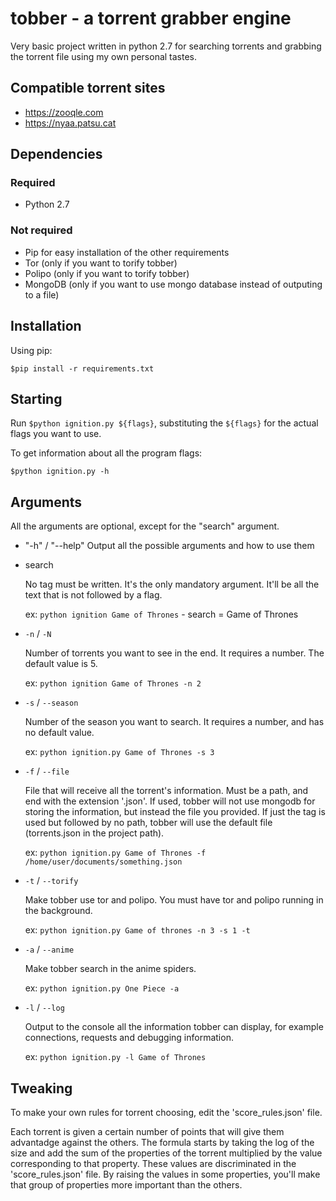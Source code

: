 # tobber - a torrent grabber engine

Very basic project written in python 2.7 for searching torrents and grabbing the torrent file using my own personal tastes.

## Compatible torrent sites
- https://zooqle.com
- https://nyaa.patsu.cat

## Dependencies
### Required
- Python 2.7

### Not required
- Pip for easy installation of the other requirements
- Tor (only if you want to torify tobber)
- Polipo (only if you want to torify tobber)
- MongoDB (only if you want to use mongo database instead of outputing to a file)

## Installation

Using pip:

`$pip install -r requirements.txt`

## Starting

Run `$python ignition.py ${flags}`, substituting the `${flags}` for the actual flags you want to use.

To get information about all the program flags:

`$python ignition.py -h`

## Arguments

All the arguments are optional, except for the "search" argument.

- "-h" / "--help"
  Output all the possible arguments and how to use them

- search

  No tag must be written. It's the only mandatory argument. It'll be all the text that is not followed by a flag.
  
  ex: `python ignition Game of Thrones` - search = Game of Thrones

- `-n` / `-N`
  
  Number of torrents you want to see in the end. It requires a number. The default value is 5.
  
  ex: `python ignition Game of Thrones -n 2`
  
- `-s` / `--season`
  
  Number of the season you want to search. It requires a number, and has no default value.
  
  ex: `python ignition.py Game of Thrones -s 3`

- `-f` / `--file`
  
  File that will receive all the torrent's information. Must be a path, and end with the extension '.json'. If used, tobber will not use mongodb for storing the information, but instead the file you provided. If just the tag is used but followed by no path, tobber will use the default file (torrents.json in the project path).
  
  ex: `python ignition.py Game of Thrones -f /home/user/documents/something.json`

- `-t` / `--torify`
  
  Make tobber use tor and polipo. You must have tor and polipo running in the background.
  
  ex: `python ignition.py Game of thrones -n 3 -s 1 -t`
  
- `-a` / `--anime`
  
  Make tobber search in the anime spiders.
  
  ex: `python ignition.py One Piece -a`
  
- `-l` / `--log`
  
  Output to the console all the information tobber can display, for example connections, requests and debugging information.
  
  ex: `python ignition.py -l Game of Thrones`
  
  
## Tweaking

To make your own rules for torrent choosing, edit the 'score_rules.json' file.

Each torrent is given a certain number of points that will give them advantadge against the others. The formula starts by taking the log of the size and add the sum of the properties of the torrent multiplied by the value corresponding to that property. These values are discriminated in the 'score_rules.json' file. By raising the values in some properties, you'll make that group of properties more important than the others.
